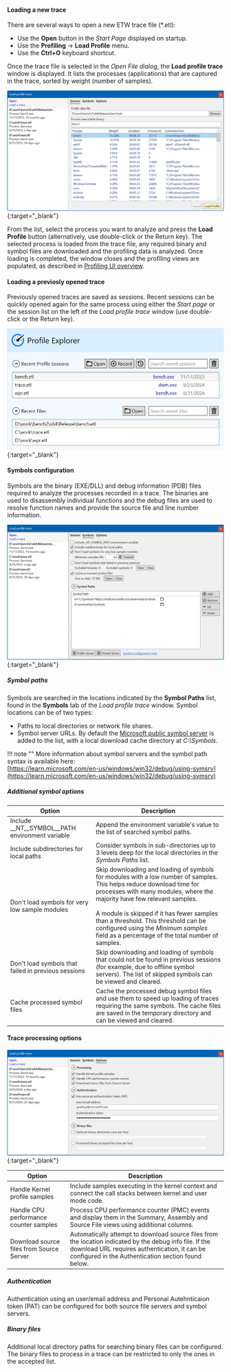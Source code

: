 #### Loading a new trace

There are several ways to open a new ETW trace file (*.etl):

- Use the **Open** button in the *Start Page* displayed on startup.
- Use the **Profiling** -> **Load Profile** menu.
- Use the **Ctrl+O** keyboard shortcut.

Once the trace file is selected in the *Open File dialog*, the **Load profile trace** window is displayed. It lists the processes (applications) that are captured in the trace, sorted by weight (number of samples).

[![Load profile window screenshot](img/load-trace_1332x738.png)](img/load-trace_1332x738.png){:target="_blank"}

From the list, select the process you want to analyze and press the **Load Profile** button (alternatively, use double-click or the Return key). The selected process is loaded from the trace file, any required binary and symbol files are downloaded and the profiling data is analyzed. Once loading is completed, the window closes and the profiling views are populated, as described in [Profiling UI overview](profiling-ui.md).

#### Loading a previosly opened trace

Previously opened traces are saved as sessions. Recent sessions can be quickly opened again for the same process using either the *Start page* or the session list on the left of the *Load profile trace* window (use double-click or the Return key).

[![Start page screenshot](img/start-page_825x459.png)](img/start-page_825x459.png){:target="_blank"}

#### Symbols configuration

Symbols are the binary (EXE/DLL) and debug information (PDB) files required to analyze the processes recorded in a trace. The binaries are used to disassembly individual functions and the debug files are used to resolve function names and provide the source file and line number information.

[![Load profile window options screenshot](img/symbols_1332x826.png)](img/symbols_1332x826.png){:target="_blank"}

##### Symbol paths

Symbols are searched in the locations indicated by the **Symbol Paths** list, found in the **Symbols** tab of the *Load profile trace* window. Symbol locations can be of two types:  

- Paths to local directories or network file shares.  
- Symbol server URLs. By default the [Microsoft public symbol server](https://learn.microsoft.com/en-us/windows-hardware/drivers/debugger/microsoft-public-symbols) is added to the list, with a local download cache directory at *C:\Symbols*.
  
!!! note ""
    More information about symbol servers and the symbol path syntax is available here:  
    [https://learn.microsoft.com/en-us/windows/win32/debug/using-symsrv](https://learn.microsoft.com/en-us/windows/win32/debug/using-symsrv)

##### Additional symbol options

| Option | Description |
| ------ | ------------|
| Include __NT__SYMBOL__PATH environment variable | Append the environment variable's value to the list of searched symbol paths. |
| Include subdirectories for local paths | Consider symbols in sub-directories up to 3 levels deep for the local directories in the *Symbols Paths* list. |
| Don't load symbols for very low sample modules | Skip downloading and loading of symbols for modules with a low number of samples. This helps reduce download time for processes with many modules, where the majority have few relevant samples.<br><br> A module is skipped if it has fewer samples than a threshold. This threshold can be configured using the *Minimum samples* field as a percentage of the total number of samples. |
| Don't load symbols that failed in previous sessions | Skip downloading and loading of symbols that could not be found in previous sessions (for example, due to offline symbol servers). The list of skipped symbols can be viewed and cleared. |
| Cache processed symbol files | Cache the processed debug symbol files and use them to speed up loading of traces requiring the same symbols. The cache files are saved in the temporary directory and can be viewed and cleared. |

#### Trace processing options

[![Load profile window options screenshot](img/load-options__1332x648.png)](img/load-options__1332x648.png){:target="_blank"}

| Option | Description |
| ------ | ------------|
| Handle Kernel profile samples | Include samples executing in the kernel context and connect the call stacks between kernel and user mode code. |
| Handle CPU performance counter samples | Process CPU performance counter (PMC) events and display them in the Summary, Assembly and Source File views using additional columns. |
| Download source files from Source Server | Automatically attempt to download source files from the location indicated by the debug info file. If the download URL requires authentication, it can be configured in the Authentication section found below. |

##### Authentication

Authentication using an user/email address and Personal Autehnticaion token (PAT) can be configured for both source file servers and symbol servers.

##### Binary files

Additional local directory paths for searching binary files can be configured. The binary files to process in a trace can be restricted to only the ones in the accepted list.